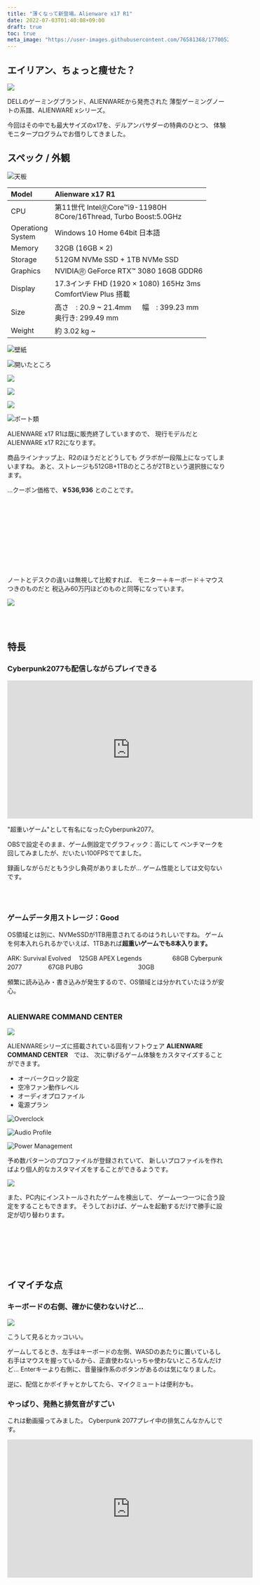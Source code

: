 ```yaml
---
title: "薄くなって新登場。Alienware x17 R1"
date: 2022-07-03T01:40:08+09:00
draft: true
toc: true
meta_image: "https://user-images.githubusercontent.com/76581368/177005285-8748e974-fbde-4212-9b56-ba2aeb366ec9.jpg"
---
```


## エイリアン、ちょっと痩せた？

![](https://user-images.githubusercontent.com/76581368/177005285-8748e974-fbde-4212-9b56-ba2aeb366ec9.jpg)

DELLのゲーミングブランド、ALIENWAREから発売された
薄型ゲーミングノートの系譜、ALIENWARE xシリーズ。

今回はその中でも最大サイズのx17を、デルアンバサダーの特典のひとつ、
体験モニタープログラムでお借りしてきました。

<!--more-->

## スペック / 外観

![天板](https://user-images.githubusercontent.com/76581368/177005283-2bdc143d-dde2-42cb-9c6c-213f75f83b05.jpg)



|Model|Alienware x17 R1|
|:--|:--|
|CPU|第11世代 Intel🄬Core™i9-11980H<br>8Core/16Thread, Turbo Boost:5.0GHz|
|Operationg <br>System|Windows 10 Home 64bit 日本語|
|Memory|32GB (16GB × 2)|
|Storage|512GM NVMe SSD + 1TB NVMe SSD|
|Graphics|NVIDIA🄬 GeForce RTX™ 3080 16GB GDDR6|
|Display|17.3インチ FHD (1920 × 1080) 165Hz 3ms <br>ComfortView Plus 搭載|
|Size|高さ　: 20.9 ~ 21.4mm 　 幅　: 399.23 mm<br>奥行き: 299.49 mm|
|Weight|約 3.02 kg ~|

![壁紙](https://user-images.githubusercontent.com/76581368/177005253-77fe4260-d45b-4a58-8dc1-8b8abbf760b4.jpg)

![開いたところ](https://user-images.githubusercontent.com/76581368/177005242-e30e4a3e-1ea5-4f11-b43e-773294020283.jpg)

![](https://user-images.githubusercontent.com/76581368/177005250-768b7a93-2897-45e9-84d9-5041668b331d.jpg)

![](https://user-images.githubusercontent.com/76581368/177005257-4dd2c417-c047-460e-8a52-427bb0088546.jpg)

![](https://user-images.githubusercontent.com/76581368/177005246-28f3016b-f460-4b38-a663-9400dc28504d.jpg)

![ポート類](https://user-images.githubusercontent.com/76581368/177005278-20fc6674-0f1f-41cc-8743-b8ef283caa4d.jpg)

ALIENWARE x17 R1は既に販売終了していますので、
現行モデルだとALIENWARE x17 R2になります。

商品ラインナップ上、R2のほうだとどうしても
グラボが一段階上になってしまいますね。
あと、ストレージも512GB+1TBのところが2TBという選択肢になります。

…クーポン価格で、**￥536,936** とのことです。

<div class="iframely-embed"><div class="iframely-responsive" style="height: 140px; padding-bottom: 0;"><a href="https://www.dell.com/ja-jp/shop/gaming-and-games/alienware-x17-r2ゲーミング-ノートパソコン/spd/alienware-x17-r2-laptop" data-iframely-url="//iframely.net/jx2cY8j?card=small"></a></div></div><script async src="//iframely.net/embed.js" charset="utf-8"></script>

<br>

ノートとデスクの違いは無視して比較すれば、
モニター＋キーボード＋マウスつきのものだと
税込み60万円ほどのものと同等になっています。

![](https://user-images.githubusercontent.com/76581368/177039037-51f55fad-0250-4f27-aea7-824a0294e28d.png)


<br><br>


## 特長

### Cyberpunk2077も配信しながらプレイできる

<iframe width="560" height="315" src="https://www.youtube.com/embed/X1gjUgc-qBs" title="YouTube video player" frameborder="0" allow="accelerometer; autoplay; clipboard-write; encrypted-media; gyroscope; picture-in-picture" allowfullscreen></iframe>


"超重いゲーム"として有名になったCyberpunk2077。

OBSで設定そのまま、ゲーム側設定でグラフィック：高にして
ベンチマークを回してみましたが、だいたい100FPSでてました。

録画しながらだともう少し負荷がありましたが…
ゲーム性能としては文句ないです。

<br><br>



### ゲームデータ用ストレージ：Good

OS領域とは別に、NVMeSSDが1TB用意されてるのはうれしいですね。
ゲームを何本入れられるかでいえば、1TBあれば**超重いゲームでも8本入ります。**

ARK: Survival Evolved 　125GB
APEX Legends　　　　　68GB
Cyberpunk 2077　　　　 67GB
PUBG　　　　　　　　　30GB

頻繁に読み込み・書き込みが発生するので、OS領域とは分かれていたほうが安心。
<br><br>

### ALIENWARE COMMAND CENTER

![](https://user-images.githubusercontent.com/76581368/177045058-6807abad-74da-4293-af2f-e72ab7395cee.png)

ALIENWAREシリーズに搭載されている固有ソフトウェア
**ALIENWARE COMMAND CENTER**　では、
次に挙げるゲーム体験をカスタマイズすることができます。

- オーバークロック設定
- 空冷ファン動作レベル
- オーディオプロファイル
- 電源プラン

![Overclock](https://user-images.githubusercontent.com/76581368/177004605-de80de8d-1fd0-429a-a65b-eeb2a17130c4.PNG)

![Audio Profile](https://user-images.githubusercontent.com/76581368/177004604-8c7576f6-0389-46c1-bdfa-7533660bd4bd.PNG)

![Power Management](https://user-images.githubusercontent.com/76581368/177004602-978e2ba5-27d5-421e-8aa8-50f82e0e30bf.PNG)

予め数パターンのプロファイルが登録されていて、
新しいプロファイルを作ればより個人的なカスタマイズをすることができるようです。

![](https://user-images.githubusercontent.com/76581368/177004606-efa02941-bb5a-4ea0-b026-ede2503b5578.PNG)

また、PC内にインストールされたゲームを検出して、
ゲーム一つ一つに合う設定をすることもできます。
そうしておけば、ゲームを起動するだけで勝手に設定が切り替わります。



<br><br>


###

<br><br>



## イマイチな点

### キーボードの右側、確かに使わないけど…

![](https://user-images.githubusercontent.com/76581368/177005249-85b09bfc-a578-4b55-9c36-5cca7e3c56d0.jpg)

こうして見るとカッコいい。

ゲームしてるとき、左手はキーボードの左側、WASDのあたりに置いているし
右手はマウスを握っているから、正直使わないっちゃ使わないところなんだけど…
Enterキーより右側に、音量操作系のボタンがあるのは気になりました。

逆に、配信とかボイチャとかしてたら、マイクミュートは便利かも。


### やっぱり、発熱と排気音がすごい

これは動画撮ってみました。
Cyberpunk 2077プレイ中の排気こんなかんじです。

<iframe width="560" height="315" src="https://www.youtube.com/embed/a_0Y-rkgmDI" title="YouTube video player" frameborder="0" allow="accelerometer; autoplay; clipboard-write; encrypted-media; gyroscope; picture-in-picture" allowfullscreen></iframe>



<br><br>


###

<br><br>

